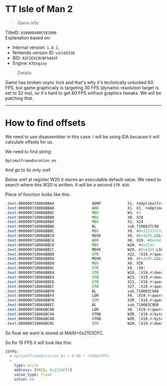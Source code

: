 # TT Isle of Man 2

> Game info

TitleID: `010000400F582000`<br>
Explanation based on:
- Internal version: `1.0.1`, 
- Nintendo version ID: `v1`/`v65536`
- BID: `02F2E5C8CBF5A92F`
- Engine: `KTEngine`

> Details

Game has broken vsync lock and that's why it's technically unlocked 60 FPS, but game graphically is targeting 30 FPS (dynamic resolution target is set to 32 ms), so it's hard to get 60 FPS without graphics tweaks. We will be patching that.

---

# How to find offsets

We need to use disassembler in this case. I will be using IDA because it will calculate offsets for us.

We need to find string:
```
OptimalFrameDuration_ms
```

And go to its only xref.

Below xref at register W20 it stores an executable default value.
We need to search where this W20 is written. It will be a second `STR W20`.

Piece of function looks like this:
```asm
.text:000000710066BBA4                 ADRP            X1, #aOptimalframedu@PAGE ; "OptimalFrameDuration_ms"
.text:000000710066BBA8                 ADD             X1, X1, #aOptimalframedu@PAGEOFF ; "OptimalFrameDuration_ms"
.text:000000710066BBAC                 MOV             W3, #3
.text:000000710066BBB0                 MOV             X0, X28
.text:000000710066BBB4                 MOV             X2, X24
.text:000000710066BBB8                 BL              sub_7100837C90
.text:000000710066BBBC                 MOV             X9, #0x3333333333333333
.text:000000710066BBC0                 MOVK            X9, #0x4205,LSL#16
.text:000000710066BBC4                 ADD             X8, X19, #0x634
.text:000000710066BBC8                 MOV             W20, #0x3333
.text:000000710066BBCC                 MOVK            W20, #0x4205,LSL#16
.text:000000710066BBD0                 STR             X22, [X19,#(qword_7102153C80 - 0x71021536D0)]
.text:000000710066BBD4                 MOVK            X9, #0x4205,LSL#48
.text:000000710066BBD8                 MOV             X0, XZR
.text:000000710066BBDC                 STR             X9, [X8]
.text:000000710066BBE0                 STR             W20, [X19,#(dword_7102153D20 - 0x71021536D0)]
.text:000000710066BBE4                 STR             W23, [X19,#(dword_7102153D14 - 0x71021536D0)]
.text:000000710066BBE8                 STR             X21, [X19,#(qword_7102153D28 - 0x71021536D0)]
.text:000000710066BBEC                 STR             X27, [X19,#(qword_7102153D30 - 0x71021536D0)]
.text:000000710066BBF0                 BL              sub_710083C9A0
.text:000000710066BBF4                 LDR             X0, [X19,#(qword_7102153C88 - 0x71021536D0)]
.text:000000710066BBF8                 STR             XZR, [X19,#(qword_7102153C88 - 0x71021536D0)]
.text:000000710066BBFC                 BL              sub_710083C9D0
.text:000000710066BC00                 LDR             X8, [X19,#(qword_7102153C80 - 0x71021536D0)]
.text:000000710066BC04                 STRB            WZR, [X19,#(byte_7102153D38 - 0x71021536D0)]
.text:000000710066BC08                 STRB            WZR, [X19,#(byte_7102153D26 - 0x71021536D0)]
.text:000000710066BC0C                 STR             W20, [X19,#(dword_7102153CFC - 0x71021536D0)]
```

So float we want is stored at MAIN+0x2153CFC.

So for 15 FPS it will look like this:
```yaml
15FPS:
  # OptimalFrameDuration_ms = 0.96 * (1000/FPS)
  -
    type: write
    address: [MAIN, 0x2153CFC]
    value_type: float
    value: 64
```